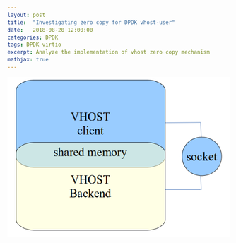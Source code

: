 ```yaml
---
layout: post
title:  "Investigating zero copy for DPDK vhost-user"
date:   2018-08-20 12:00:00
categories: DPDK
tags: DPDK virtio
excerpt: Analyze the implementation of vhost zero copy mechanism
mathjax: true
---
```



![vhost architecture](https://github.com/gogodick/gogodick.github.io/blob/master/img/vhost_architecture.png)
